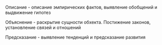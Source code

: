 Описание - описание эмпирических фактов, выявление обобщений и выдвижение гипотез

Объяснение - раскрытие сущности обхекта. Постижение законов, установление связей и отношений

Предсказание - выявление тенденций и предсказание развития